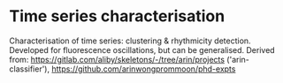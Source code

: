 # Time series characterisation

Characterisation of time series: clustering & rhythmicity detection. Developed for fluorescence oscillations, but can be generalised. Derived from: https://gitlab.com/aliby/skeletons/-/tree/arin/projects ('arin-classifier'), https://github.com/arinwongprommoon/phd-expts

